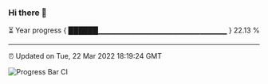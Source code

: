 ### Hi there 👋

⏳ Year progress { ██████▁▁▁▁▁▁▁▁▁▁▁▁▁▁▁▁▁▁▁▁▁▁▁▁ } 22.13 %

---

⏰ Updated on Tue, 22 Mar 2022 18:19:24 GMT

![Progress Bar CI](https://github.com/liununu/liununu/workflows/Progress%20Bar%20CI/badge.svg)

